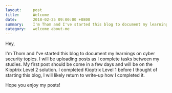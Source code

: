 ```yaml
---
layout:		post
title:		Welcome
date: 		2018-02-25 09:00:00 +0800
summary:	I'm Thom and I've started this blog to document my learnings on cyber security topics. <a href="https://blkcoffee.github.io/welcome%20about-me/2018/02/25/welcome/">Read more...</a>
category: 	welcome about-me 
---
```

Hey,

I'm Thom and I've started this blog to document my learnings on cyber security topics. I will be uploading posts as I complete tasks between my studies. 
My first post should be come in a few days and will be on the Kioptrix Level 2 solution. I completed Kioptrix Level 1 before I thought of starting this blog, I will likely return to write-up how I completed it.

Hope you enjoy my posts!
